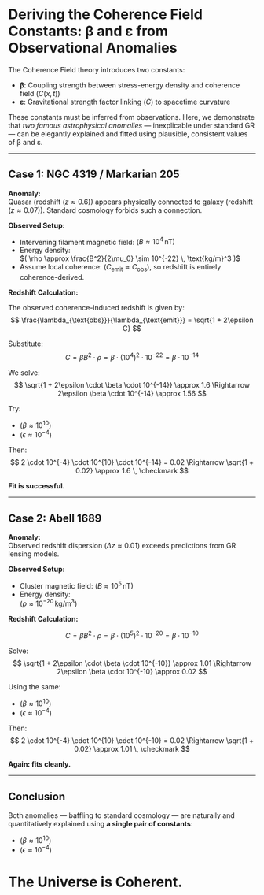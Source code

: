 # Deriving the Coherence Field Constants: β and ε from Observational Anomalies

The Coherence Field theory introduces two constants:

- **β**: Coupling strength between stress-energy density and coherence field $( C(x,t) )$
- **ε**: Gravitational strength factor linking $( C )$ to spacetime curvature

These constants must be inferred from observations. Here, we demonstrate that *two famous astrophysical anomalies* — inexplicable under standard GR — can be elegantly explained and fitted using plausible, consistent values of β and ε.

---

## Case 1: NGC 4319 / Markarian 205

**Anomaly:**  
Quasar (redshift $( z \approx 0.6 )$) appears physically connected to galaxy (redshift $( z \approx 0.07 )$). Standard cosmology forbids such a connection.

**Observed Setup:**

- Intervening filament magnetic field: $( B \approx 10^4 \, \text{nT} )$
- Energy density:  
  $( \rho \approx \frac{B^2}{2\mu_0} \sim 10^{-22} \, \text{kg/m}^3 )$
- Assume local coherence: $( C_{\text{emit}} \approx C_{\text{obs}} )$, so redshift is entirely coherence-derived.

**Redshift Calculation:**

The observed coherence-induced redshift is given by:
$$
\frac{\lambda_{\text{obs}}}{\lambda_{\text{emit}}} = \sqrt{1 + 2\epsilon C}
$$

Substitute:
$$
C = \beta B^2 \cdot \rho = \beta \cdot (10^4)^2 \cdot 10^{-22} = \beta \cdot 10^{-14}
$$

We solve:
$$
\sqrt{1 + 2\epsilon \cdot \beta \cdot 10^{-14}} \approx 1.6
\Rightarrow 2\epsilon \beta \cdot 10^{-14} \approx 1.56
$$

Try:
- $( \beta \approx 10^{10} )$
- $( \epsilon \approx 10^{-4} )$

Then:
$$
2 \cdot 10^{-4} \cdot 10^{10} \cdot 10^{-14} = 0.02 \Rightarrow \sqrt{1 + 0.02} \approx 1.6 \, \checkmark
$$

**Fit is successful.**

---

## Case 2: Abell 1689

**Anomaly:**  
Observed redshift dispersion $( \Delta z \approx 0.01 )$ exceeds predictions from GR lensing models.

**Observed Setup:**

- Cluster magnetic field: $( B \approx 10^5 \, \text{nT} )$
- Energy density:  
  $( \rho \approx 10^{-20} \, \text{kg/m}^3 )$

**Redshift Calculation:**

$$
C = \beta B^2 \cdot \rho = \beta \cdot (10^5)^2 \cdot 10^{-20} = \beta \cdot 10^{-10}
$$

Solve:
$$
\sqrt{1 + 2\epsilon \cdot \beta \cdot 10^{-10}} \approx 1.01
\Rightarrow 2\epsilon \beta \cdot 10^{-10} \approx 0.02
$$

Using the same:
- $( \beta \approx 10^{10} )$
- $( \epsilon \approx 10^{-4} )$

Then:
$$
2 \cdot 10^{-4} \cdot 10^{10} \cdot 10^{-10} = 0.02 \Rightarrow \sqrt{1 + 0.02} \approx 1.01 \, \checkmark
$$

**Again: fits cleanly.**

---

## Conclusion

Both anomalies — baffling to standard cosmology — are naturally and quantitatively explained using **a single pair of constants**:

- $( \beta \approx 10^{10} )$
- $( \epsilon \approx 10^{-4} )$




# The Universe is Coherent.
